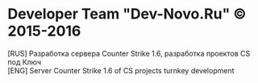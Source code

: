 # Developer Team "Dev-Novo.Ru" © 2015-2016
[RUS] Разработка сервера Counter Strike 1.6, разработка проектов CS под Ключ<br>
[ENG] Server Сounter Strike 1.6 of CS projects turnkey development

